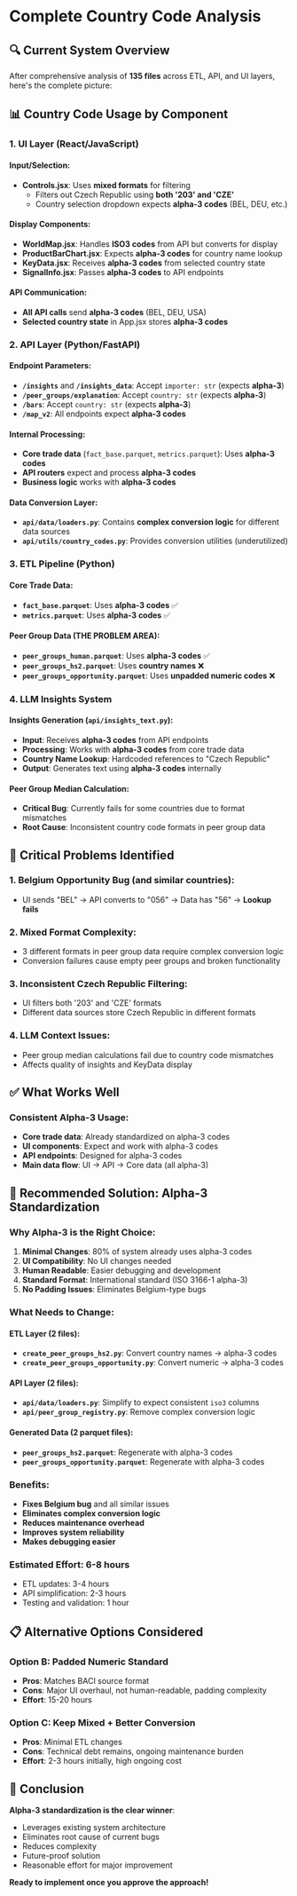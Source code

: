 # Complete Country Code Analysis

## 🔍 Current System Overview

After comprehensive analysis of **135 files** across ETL, API, and UI layers, here's the complete picture:

## 📊 Country Code Usage by Component

### 1. **UI Layer** (React/JavaScript)

#### **Input/Selection**:
- **Controls.jsx**: Uses **mixed formats** for filtering
  - Filters out Czech Republic using **both '203' and 'CZE'**
  - Country selection dropdown expects **alpha-3 codes** (BEL, DEU, etc.)

#### **Display Components**:
- **WorldMap.jsx**: Handles **ISO3 codes** from API but converts for display
- **ProductBarChart.jsx**: Expects **alpha-3 codes** for country name lookup
- **KeyData.jsx**: Receives **alpha-3 codes** from selected country state
- **SignalInfo.jsx**: Passes **alpha-3 codes** to API endpoints

#### **API Communication**:
- **All API calls** send **alpha-3 codes** (BEL, DEU, USA)
- **Selected country state** in App.jsx stores **alpha-3 codes**

### 2. **API Layer** (Python/FastAPI)

#### **Endpoint Parameters**:
- **`/insights`** and **`/insights_data`**: Accept `importer: str` (expects **alpha-3**)
- **`/peer_groups/explanation`**: Accept `country: str` (expects **alpha-3**)
- **`/bars`**: Accept `country: str` (expects **alpha-3**)
- **`/map_v2`**: All endpoints expect **alpha-3 codes**

#### **Internal Processing**:
- **Core trade data** (`fact_base.parquet`, `metrics.parquet`): Uses **alpha-3 codes**
- **API routers** expect and process **alpha-3 codes**
- **Business logic** works with **alpha-3 codes**

#### **Data Conversion Layer**:
- **`api/data/loaders.py`**: Contains **complex conversion logic** for different data sources
- **`api/utils/country_codes.py`**: Provides conversion utilities (underutilized)

### 3. **ETL Pipeline** (Python)

#### **Core Trade Data**:
- **`fact_base.parquet`**: Uses **alpha-3 codes** ✅
- **`metrics.parquet`**: Uses **alpha-3 codes** ✅

#### **Peer Group Data** (THE PROBLEM AREA):
- **`peer_groups_human.parquet`**: Uses **alpha-3 codes** ✅
- **`peer_groups_hs2.parquet`**: Uses **country names** ❌
- **`peer_groups_opportunity.parquet`**: Uses **unpadded numeric codes** ❌

### 4. **LLM Insights System**

#### **Insights Generation** (`api/insights_text.py`):
- **Input**: Receives **alpha-3 codes** from API endpoints
- **Processing**: Works with **alpha-3 codes** from core trade data
- **Country Name Lookup**: Hardcoded references to "Czech Republic"
- **Output**: Generates text using **alpha-3 codes** internally

#### **Peer Group Median Calculation**:
- **Critical Bug**: Currently fails for some countries due to format mismatches
- **Root Cause**: Inconsistent country code formats in peer group data

## 🚨 **Critical Problems Identified**

### 1. **Belgium Opportunity Bug** (and similar countries):
- UI sends "BEL" → API converts to "056" → Data has "56" → **Lookup fails**

### 2. **Mixed Format Complexity**:
- 3 different formats in peer group data require complex conversion logic
- Conversion failures cause empty peer groups and broken functionality

### 3. **Inconsistent Czech Republic Filtering**:
- UI filters both '203' and 'CZE' formats
- Different data sources store Czech Republic in different formats

### 4. **LLM Context Issues**:
- Peer group median calculations fail due to country code mismatches
- Affects quality of insights and KeyData display

## ✅ **What Works Well**

### **Consistent Alpha-3 Usage**:
- **Core trade data**: Already standardized on alpha-3 codes
- **UI components**: Expect and work with alpha-3 codes  
- **API endpoints**: Designed for alpha-3 codes
- **Main data flow**: UI → API → Core data (all alpha-3)

## 🎯 **Recommended Solution: Alpha-3 Standardization**

### **Why Alpha-3 is the Right Choice**:

1. **Minimal Changes**: 80% of system already uses alpha-3 codes
2. **UI Compatibility**: No UI changes needed
3. **Human Readable**: Easier debugging and development
4. **Standard Format**: International standard (ISO 3166-1 alpha-3)
5. **No Padding Issues**: Eliminates Belgium-type bugs

### **What Needs to Change**:

#### **ETL Layer** (2 files):
- **`create_peer_groups_hs2.py`**: Convert country names → alpha-3 codes
- **`create_peer_groups_opportunity.py`**: Convert numeric → alpha-3 codes

#### **API Layer** (2 files):
- **`api/data/loaders.py`**: Simplify to expect consistent `iso3` columns
- **`api/peer_group_registry.py`**: Remove complex conversion logic

#### **Generated Data** (2 parquet files):
- **`peer_groups_hs2.parquet`**: Regenerate with alpha-3 codes
- **`peer_groups_opportunity.parquet`**: Regenerate with alpha-3 codes

### **Benefits**:
- **Fixes Belgium bug** and all similar issues
- **Eliminates complex conversion logic**
- **Reduces maintenance overhead**
- **Improves system reliability**
- **Makes debugging easier**

### **Estimated Effort**: **6-8 hours**
- ETL updates: 3-4 hours
- API simplification: 2-3 hours  
- Testing and validation: 1 hour

## 📋 **Alternative Options Considered**

### **Option B: Padded Numeric Standard**
- **Pros**: Matches BACI source format
- **Cons**: Major UI overhaul, not human-readable, padding complexity
- **Effort**: 15-20 hours

### **Option C: Keep Mixed + Better Conversion**
- **Pros**: Minimal ETL changes
- **Cons**: Technical debt remains, ongoing maintenance burden
- **Effort**: 2-3 hours initially, high ongoing cost

## 🏁 **Conclusion**

**Alpha-3 standardization is the clear winner**:
- Leverages existing system architecture
- Eliminates root cause of current bugs
- Reduces complexity
- Future-proof solution
- Reasonable effort for major improvement

**Ready to implement once you approve the approach!**